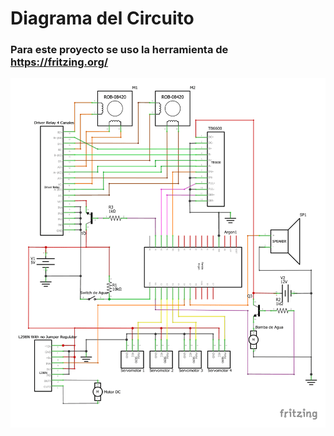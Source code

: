 # Diagrama del Circuito
### Para este proyecto se uso la herramienta de https://fritzing.org/ 

![alt text](https://github.com/WilberRojas/IoT_Dosificador/blob/main/Circuito.png)
